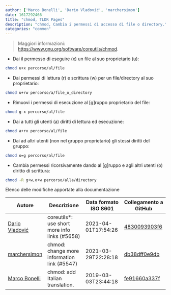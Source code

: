 ```yaml
---
author: ['Marco Bonelli', 'Dario Vladović', 'marchersimon']
date: 1617292466
title: "chmod, TLDR Pages"
description: "chmod, Cambia i permessi di accesso di file o directory."
categories: "common"
---
```

> Maggiori informazioni: <https://www.gnu.org/software/coreutils/chmod>.

- Dai il permesso di eseguire (x) un file al suo proprietario (u):

```bash
chmod u+x percorso/al/file
```

- Dai permessi di lettura (r) e scrittura (w) per un file/directory al suo proprietario:

```bash
chmod u+rw percorso/a/file_o_directory
```

- Rimuovi i permessi di esecuzione al [g]ruppo proprietario del file:

```bash
chmod g-x percorso/al/file
```

- Dai a tutti gli utenti (a) diritti di lettura ed esecuzione:

```bash
chmod a+rx percorso/al/file
```

- Dai ad altri utenti (non nel gruppo proprietario) gli stessi diritti del gruppo:

```bash
chmod o=g percorso/al/file
```

- Cambia permessi ricorsivamente dando al [g]ruppo e agli altri utenti (o) diritto di scrittura:

```bash
chmod -R g+w,o+w percorso/alla/directory
```
Elenco delle modifiche apportate alla documentazione


Autore | Descrizione | Data formato ISO 8601 | Collegamento a GitHub
------|-----|-----|-----
[Dario Vladović](mailto:d.vladimyr@gmail.com) | coreutils*: use short more info links (#5658) | 2021-04-01T17:54:26 | [4830093903f6](https://github.com/tldr-pages/tldr/commit/4830093903f66ccf3ebbc2ecf477286e45edac59)
[marchersimon](mailto:50295997+marchersimon@users.noreply.github.com) | chmod: change more information link (#5547) | 2021-03-29T22:28:18 | [db38dff0e9db](https://github.com/tldr-pages/tldr/commit/db38dff0e9db1d880e7406df340d16509470fbbb)
[Marco Bonelli](mailto:mb5.marcob@gmail.com) | chmod: add Italian translation. | 2019-03-03T23:44:18 | [fe91660a337f](https://github.com/tldr-pages/tldr/commit/fe91660a337f01fc7a9490c87fa3a57ee373d0c5)


